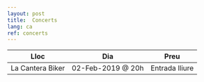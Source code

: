 ```yaml
---
layout: post
title:  Concerts
lang: ca
ref: concerts
---
```


| Lloc                                      | Dia                       | Preu              |
|-------------------------------------------|---------------------------|-------------------|
| La Cantera Biker                          | 02-Feb-2019 @ 20h         | Entrada lliure    |
